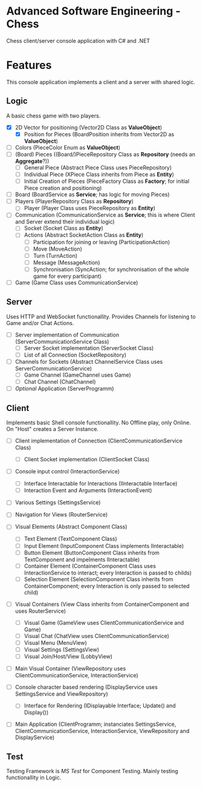 # Advanced Software Engineering - Chess
Chess client/server console application with C# and .NET

# Features
This console application implements a client and a server with shared logic.

## Logic
A basic chess game with two players.
- [x] 2D Vector for positioning (Vector2D Class as **ValueObject**)
	- [x] Position for Pieces (BoardPosition inherits from Vector2D as **ValueObject**)
- [ ] Colors (PieceColor Enum as **ValueObject**)
- [ ] (Board) Pieces ((Board/)PieceRepository Class as **Repository** (needs an **Aggregate**?))
	- [ ] General Piece (Abstract Piece Class uses PieceRepository)
	- [ ] Individual Piece (XPiece Class inherits from Piece as **Entity**) 
	- [ ] Initial Creation of Pieces (PieceFactory Class as **Factory**; for initial Piece creation and positioning)
- [ ] Board (BoardService as **Service**; has logic for moving Pieces)
- [ ] Players (PlayerRepository Class as **Repository**)
	- [ ] Player (Player Class uses PieceRepository as **Entity**)
- [ ] Communication (CommunicationService as **Service**; this is where Client and Server extend their individual logic)
    - [ ] Socket (Socket Class as **Entity**)
	- [ ] Actions (Abstract SocketAction Class as **Entity**)
		- [ ] Participation for joining or leaving (ParticipationAction)
		- [ ] Move (MoveAction)
		- [ ] Turn (TurnAction)
		- [ ] Message (MessageAction)
		- [ ] Synchronisation (SyncAction; for synchronisation of the whole game for every participant) 
- [ ] Game (Game Class uses CommunicationService)

## Server
Uses HTTP and WebSocket functionallity.
Provides Channels for listening to Game and/or Chat Actions.
- [ ] Server implementation of Communication (ServerCommunicationService Class)
	- [ ] Server Socket implementation (ServerSocket Class)
	- [ ] List of all Connection (SocketRepository)
- [ ] Channels for Sockets (Abstract ChannelService Class uses ServerCommunicationService)
	- [ ] Game Channel (GameChannel uses Game)
	- [ ] Chat Channel (ChatChannel)
- [ ] _Optional_ Application (ServerProgramm)

## Client
Implements basic Shell console functionallity.
No Offline play, only Online. On "Host" creates a Server Instance.
- [ ] Client implementation of Connection (ClientCommunicationService Class)
	- [ ] Client Socket implementation (ClientSocket Class)
- [ ] Console input control (InteractionService)
	- [ ] Interface Interactable for Interactions (IInteractable Interface)
	- [ ] Interaction Event and Arguments (InteractionEvent)
- [ ] Various Settings (SettingsService)
- [ ] Navigation for Views (RouterService)
- [ ] Visual Elements (Abstract Component Class)
	- [ ] Text Element (TextComponent Class)
	- [ ] Input Element (InputComponent Class implements IInteractable)
	- [ ] Button Element (ButtonComponent Class inherits from TextComponent and impelments IInteractable)
	- [ ] Container Element (ContainerComponent Class uses InteractionService to interact; every Interaction is passed to childs)
	- [ ] Selection Element (SelectionComponent Class inherits from ContainerComponent; every Interaction is only passed to selected child)
- [ ] Visual Containers (View Class inherits from ContainerComponent and uses RouterService)
	- [ ] Visual Game (GameView uses ClientCommunicationService and Game)
	- [ ] Visual Chat (ChatView uses ClientCommunicationService)
	- [ ] Visual Menu (MenuView)
	- [ ] Visual Settings (SettingsView)
	- [ ] Visual Join/Host/View (LobbyView)
- [ ] Main Visual Container (ViewRepository uses ClientCommunicationService, InteractionService)
- [ ] Console character based rendering (DisplayService uses SettingsService and ViewRepository)
	- [ ] Interface for Rendering (IDisplayable Interface; Update() and Display())
- [ ] Main Application (ClientProgramm; instanciates SettingsService, ClientCommunicationService, InteractionService, ViewRepository and DisplayService)


## Test
Testing Framework is _MS Test_ for Component Testing. Mainly testing functionallity in Logic.